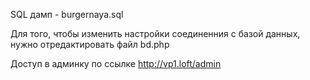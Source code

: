 SQL дамп - burgernaya.sql

Для того, чтобы изменить настройки соединенния с базой данных,
нужно отредактировать файл bd.php

Доступ в админку по ссылке http://vp1.loft/admin